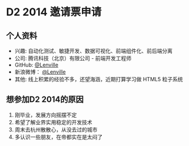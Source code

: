 # D2 2014 邀请票申请

## 个人资料

- 兴趣: 自动化测试、敏捷开发、数据可视化、前端组件化、前后端分离
- 公司: 腾讯科技（北京）有限公司 - 前端开发工程师
- GitHub: [@Lenville](https://github.com/lenville)
- 新浪微博： [@Lenville](http://weibo.com/1313001627/)
- 其他: 线上积累的经验不多，还望海涵，近期打算学习做 HTML5 粒子系统

## 想参加D2 2014的原因

 1. 刚毕业，发展方向摇摆不定
 2. 希望了解业界实用稳定的开发技术
 3. 周末去杭州散散心，从没去过的城市
 4. 多认识一些朋友，在帝都实在是太闷了

